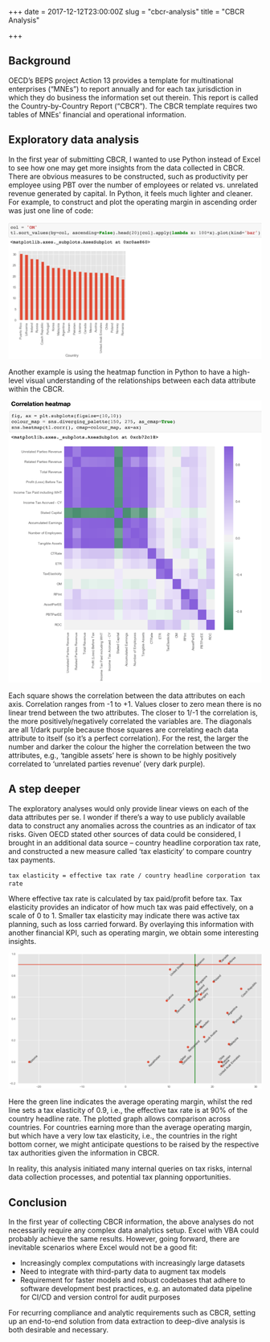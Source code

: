 +++
date = 2017-12-12T23:00:00Z
slug = "cbcr-analysis"
title = "CBCR Analysis"

+++
## Background

OECD’s BEPS project Action 13 provides a template for multinational enterprises (“MNEs”) to report annually and for each tax jurisdiction in which they do business the information set out therein. This report is called the Country-by-Country Report (“CBCR”). The CBCR template requires two tables of MNEs' financial and operational information.

## Exploratory data analysis

In the first year of submitting CBCR, I wanted to use Python instead of Excel to see how one may get more insights from the data collected in CBCR. There are obvious measures to be constructed, such as productivity per employee using PBT over the number of employees or related vs. unrelated revenue generated by capital. In Python, it feels much lighter and cleaner. For example, to construct and plot the operating margin in ascending order was just one line of code:

![](/uploads/eda.png)

Another example is using the heatmap function in Python to have a high-level visual understanding of the relationships between each data attribute within the CBCR.

![](/uploads/heatmap.png)

Each square shows the correlation between the data attributes on each axis. Correlation ranges from -1 to +1. Values closer to zero mean there is no linear trend between the two attributes. The closer to 1/-1 the correlation is, the more positively/negatively correlated the variables are. The diagonals are all 1/dark purple because those squares are correlating each data attribute to itself (so it’s a perfect correlation). For the rest, the larger the number and darker the colour the higher the correlation between the two attributes, e.g., ‘tangible assets’ here is shown to be highly positively correlated to ‘unrelated parties revenue’ (very dark purple).

## A step deeper

The exploratory analyses would only provide linear views on each of the data attributes per se. I wonder if there’s a way to use publicly available data to construct any anomalies across the countries as an indicator of tax risks. Given OECD stated other sources of data could be considered, I brought in an additional data source – country headline corporation tax rate, and constructed a new measure called ‘tax elasticity’ to compare country tax payments.

    tax elasticity = effective tax rate / country headline corporation tax rate

Where effective tax rate is calculated by tax paid/profit before tax. Tax elasticity provides an indicator of how much tax was paid effectively, on a scale of 0 to 1. Smaller tax elasticity may indicate there was active tax planning, such as loss carried forward. By overlaying this information with another financial KPI, such as operating margin, we obtain some interesting insights.

![](/uploads/tax_elasticity.png)

Here the green line indicates the average operating margin, whilst the red line sets a tax elasticity of 0.9, i.e., the effective tax rate is at 90% of the country headline rate. The plotted graph allows comparison across countries. For countries earning more than the average operating margin, but which have a very low tax elasticity, i.e., the countries in the right bottom corner, we might anticipate questions to be raised by the respective tax authorities given the information in CBCR.

In reality, this analysis initiated many internal queries on tax risks, internal data collection processes, and potential tax planning opportunities.

## Conclusion

In the first year of collecting CBCR information, the above analyses do not necessarily require any complex data analytics setup. Excel with VBA could probably achieve the same results. However, going forward, there are inevitable scenarios where Excel would not be a good fit:

* Increasingly complex computations with increasingly large datasets
* Need to integrate with third-party data to augment tax models
* Requirement for faster models and robust codebases that adhere to software development best practices, e.g. an automated data pipeline for CI/CD and version control for audit purposes

For recurring compliance and analytic requirements such as CBCR, setting up an end-to-end solution from data extraction to deep-dive analysis is both desirable and necessary.